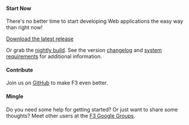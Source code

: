 #### Start Now

There's no better time to start developing Web applications the easy way than right now!

<a class="btn btn-warning mb10" href="https://github.com/bcosca/fatfree/archive/master.zip">
	<i class="icon-download icon-white"></i>
	Download the latest release
</a>

Or grab the [nightly build](https://github.com/bcosca/fatfree/archive/dev.zip). See the version
[changelog](https://github.com/bcosca/fatfree/blob/master/lib/changelog.txt) and
[system requirements](system-requirements) for additional information.


#### Contribute

Join us on [GitHub](https://github.com/bcosca/fatfree) to make F3 even better.


#### Mingle

Do you need some help for getting started? Or just want to share some thoughts? Meet other users
at the [F3 Google Groups](https://groups.google.com/forum/#!forum/f3-framework).